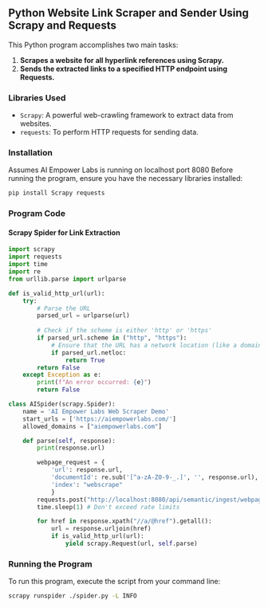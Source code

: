 ## Python Website Link Scraper and Sender Using Scrapy and Requests

This Python program accomplishes two main tasks:
1. **Scrapes a website for all hyperlink references using Scrapy.**
2. **Sends the extracted links to a specified HTTP endpoint using Requests.**

### Libraries Used

- `Scrapy`: A powerful web-crawling framework to extract data from websites.
- `requests`: To perform HTTP requests for sending data.

### Installation

Assumes AI Empower Labs is running on localhost port 8080
Before running the program, ensure you have the necessary libraries installed:

```bash
pip install Scrapy requests
```

### Program Code

#### Scrapy Spider for Link Extraction

```python
import scrapy
import requests
import time
import re
from urllib.parse import urlparse

def is_valid_http_url(url):
    try:
        # Parse the URL
        parsed_url = urlparse(url)
        
        # Check if the scheme is either 'http' or 'https'
        if parsed_url.scheme in ("http", "https"):
            # Ensure that the URL has a network location (like a domain)
            if parsed_url.netloc:
                return True
        return False
    except Exception as e:
        print(f"An error occurred: {e}")
        return False

class AISpider(scrapy.Spider):
    name = 'AI Empower Labs Web Scraper Demo'
    start_urls = ['https://aiempowerlabs.com/']
    allowed_domains = ["aiempowerlabs.com"]

    def parse(self, response):
        print(response.url)

        webpage_request = {
            'url': response.url,
            'documentId': re.sub('[^a-zA-Z0-9-_.]', '', response.url),
            'index': "webscrape"
            }
        requests.post("http://localhost:8080/api/semantic/ingest/webpage", json=webpage_request)
        time.sleep(1) # Don't exceed rate limits

        for href in response.xpath("//a/@href").getall():
            url = response.urljoin(href)
            if is_valid_http_url(url):
                yield scrapy.Request(url, self.parse)
```

### Running the Program

To run this program, execute the script from your command line:

```bash
scrapy runspider ./spider.py -L INFO
```
